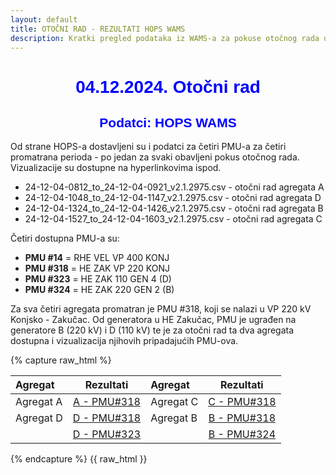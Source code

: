 ```yaml
---
layout: default
title: OTOČNI RAD - REZULTATI HOPS WAMS
description: Kratki pregled podataka iz WAMS-a za pokuse otočnog rada u HE Zakučac
---
```



<h1 style="text-align: center; font-family: Helvetica; color: blue">04.12.2024. Otočni rad</h1>

<h2 style="text-align: center; font-family: Helvetica; color: blue">Podatci: HOPS WAMS</h2>

Od strane HOPS-a dostavljeni su i podatci za četiri PMU-a za četiri promatrana perioda - po 
jedan za svaki obavljeni pokus otočnog rada. Vizualizacije su dostupne na hyperlinkovima ispod.
* 24-12-04-0812_to_24-12-04-0921_v2.1.2975.csv - otočni rad agregata A
* 24-12-04-1048_to_24-12-04-1147_v2.1.2975.csv - otočni rad agregata D
* 24-12-04-1324_to_24-12-04-1426_v2.1.2975.csv - otočni rad agregata B
* 24-12-04-1527_to_24-12-04-1603_v2.1.2975.csv - otočni rad agregata C

Četiri dostupna PMU-a su:
* **PMU #14** = RHE VEL VP 400 KONJ
* **PMU #318** = HE ZAK VP 220 KONJ
* **PMU #323** = HE ZAK 110 GEN 4 (D)
* **PMU #324** = HE ZAK 220 GEN 2 (B)

Za sva četiri agregata promatran je PMU #318, koji se nalazi u VP 220 kV Konjsko - Zakučac.
Od generatora u HE Zakučac, PMU je ugrađen na generatore B (220 kV) i D (110 kV) te je za otočni rad
ta dva agregata dostupna i vizualizacija njihovih pripadajućih PMU-ova.

{% capture raw_html %}
<table>
    <thead>
        <tr>
            <th style="text-align:left">Agregat</th>
            <th style="text-align:center">Rezultati</th>
            <th style="text-align:left">Agregat</th>
            <th style="text-align:center">Rezultati</th>
        </tr>
    </thead>
    <tbody>
        <tr>
            <td style="text-align:left">Agregat A</td>
            <td style="text-align:center"><a href="{{ site.baseurl }}/or-agregata-a-pmu-318/">A - PMU#318</a></td>
            <td style="text-align:left">Agregat C</td>
            <td style="text-align:center"><a href="{{ site.baseurl }}/or-agregata-c-pmu-318/">C - PMU#318</a></td>
        </tr>
        <tr>
            <td style="text-align:left">Agregat D</td>
            <td style="text-align:center"><a href="{{ site.baseurl }}/or-agregata-d-pmu-318/">D - PMU#318</a></td>
            <td style="text-align:left">Agregat B</td>
            <td style="text-align:center"><a href="{{ site.baseurl }}/or-agregata-b-pmu-318/">B - PMU#318</a></td>
        </tr>
        <tr>
            <td style="text-align:left"></td>
            <td style="text-align:center"><a href="{{ site.baseurl }}/or-agregata-d-pmu-323/">D - PMU#323</a></td>
            <td style="text-align:left"></td>
            <td style="text-align:center"><a href="{{ site.baseurl }}/or-agregata-b-pmu-324/">B - PMU#324</a></td>
        </tr>
    </tbody>
</table>
{% endcapture %}
{{ raw_html }}